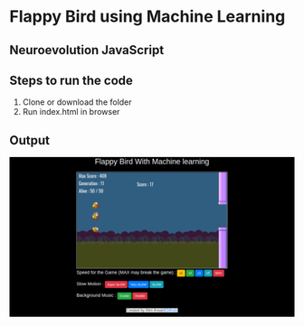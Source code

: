 # Flappy Bird using Machine Learning

## Neuroevolution JavaScript

## Steps to run the code

1. Clone or download the folder
2. Run index.html in browser


## Output

![Output of program](https://raw.githubusercontent.com/alim-ansari/flappy-bird-ml/master/gameplay.png)


